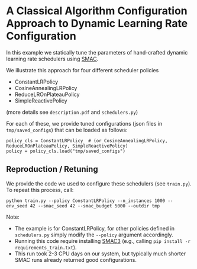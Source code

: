 # A Classical Algorithm Configuration Approach to Dynamic Learning Rate Configuration
In this example we statically tune the parameters of hand-crafted dynamic learning rate schedulers using [SMAC](https://github.com/automl/SMAC3).

We illustrate this approach for four different scheduler policies
- ConstantLRPolicy
- CosineAnnealingLRPolicy
- ReduceLROnPlateauPolicy
- SimpleReactivePolicy

(more details see ```description.pdf``` and ```schedulers.py```)

For each of these, we provide tuned configurations (json files in ```tmp/saved_configs```) that can be loaded as follows: 
````batch
policy_cls = ConstantLRPolicy  # (or CosineAnnealingLRPolicy, ReduceLROnPlateauPolicy, SimpleReactivePolicy)
policy = policy_cls.load("tmp/saved_configs")
````

## Reproduction / Retuning

We provide the code we used to configure these schedulers (see ```train.py```). To repeat this process, call:
````
python train.py --policy ConstantLRPolicy --n_instances 1000 --env_seed 42 --smac_seed 42 --smac_budget 5000 --outdir tmp
````
Note:
- The example is for ConstantLRPolicy, for other policies defined in ```schedulers.py``` simply modify the ```--policy``` argument accordingly.
- Running this code require installing [SMAC3](https://github.com/automl/SMAC3) (e.g., calling ```pip install -r requirements_train.txt```).
- This run took 2-3 CPU days on our system, but typically much shorter SMAC runs already returned good configurations.
